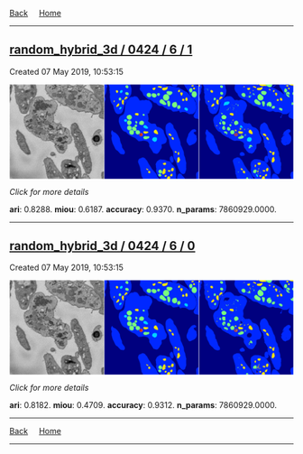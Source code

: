 
[Back](..)&nbsp;&nbsp;&nbsp;&nbsp;&nbsp;[Home](https://leapmanlab.github.io/snapshots)

---

<div class="summary"><a href="1"><h2>random_hybrid_3d / 0424 / 6 / 1</h2></a><p>Created 07 May 2019, 10:53:15
</p><a href="1"><img src="1/media/summary.png" align="center"></a><p>
<i>Click for more details</i>
</p></div>

**ari**: 0.8288. **miou**: 0.6187. **accuracy**: 0.9370. **n_params**: 7860929.0000. 

---

<div class="summary"><a href="0"><h2>random_hybrid_3d / 0424 / 6 / 0</h2></a><p>Created 07 May 2019, 10:53:15
</p><a href="0"><img src="0/media/summary.png" align="center"></a><p>
<i>Click for more details</i>
</p></div>

**ari**: 0.8182. **miou**: 0.4709. **accuracy**: 0.9312. **n_params**: 7860929.0000. 

---

[Back](..)&nbsp;&nbsp;&nbsp;&nbsp;&nbsp;[Home](https://leapmanlab.github.io/snapshots)

---